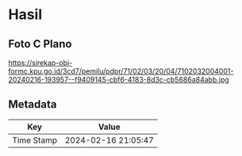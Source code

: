 # Hasil

## Foto C Plano

https://sirekap-obj-formc.kpu.go.id/3cd7/pemilu/pdpr/71/02/03/20/04/7102032004001-20240216-193957--f9409145-cbf6-4183-8d3c-cb5686a84abb.jpg


## Metadata

| Key        | Value               |
| ---------- | ------------------- |
| Time Stamp | 2024-02-16 21:05:47 |



